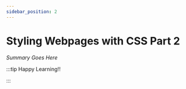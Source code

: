 ```yaml
---
sidebar_position: 2
---
```


# Styling Webpages with CSS Part 2

_Summary Goes Here_

:::tip Happy Learning!!

<QuestButton text="Go To Quest" link="https://app.stackup.dev/quest_page/styling-webpages-with-css-part-2" />

:::
